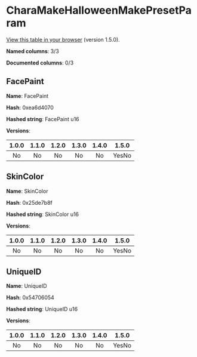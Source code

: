 # CharaMakeHalloweenMakePresetParam
[View this table in your browser](CharaMakeHalloweenMakePresetParam-value.md) (version 1.5.0).

**Named columns**: 3/3

**Documented columns**: 0/3

## FacePaint

**Name**: FacePaint

**Hash**: 0xea6d4070

**Hashed string**: FacePaint u16

**Versions**: 

 | 1.0.0 | 1.1.0 | 1.2.0 | 1.3.0 | 1.4.0 | 1.5.0 |
|:--:|:--:|:--:|:--:|:--:|:--:|
| No | No | No | No | No | YesNo| 


## SkinColor

**Name**: SkinColor

**Hash**: 0x25de7b8f

**Hashed string**: SkinColor u16

**Versions**: 

 | 1.0.0 | 1.1.0 | 1.2.0 | 1.3.0 | 1.4.0 | 1.5.0 |
|:--:|:--:|:--:|:--:|:--:|:--:|
| No | No | No | No | No | YesNo| 


## UniqueID

**Name**: UniqueID

**Hash**: 0x54706054

**Hashed string**: UniqueID u16

**Versions**: 

 | 1.0.0 | 1.1.0 | 1.2.0 | 1.3.0 | 1.4.0 | 1.5.0 |
|:--:|:--:|:--:|:--:|:--:|:--:|
| No | No | No | No | No | YesNo| 



